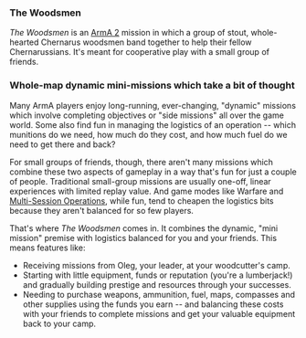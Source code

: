 ### The Woodsmen

_The Woodsmen_ is an [ArmA 2](http://en.wikipedia.org/wiki/ArmA_2) mission in which a group of stout, whole-hearted Chernarus woodsmen band together to help their fellow Chernarussians. It's meant for cooperative play with a small group of friends.

### Whole-map dynamic mini-missions which take a bit of thought

Many ArmA players enjoy long-running, ever-changing, "dynamic" missions which involve completing objectives or "side missions" all over the game world. Some also find fun in managing the logistics of an operation -- which munitions do we need, how much do they cost, and how much fuel do we need to get there and back?

For small groups of friends, though, there aren't many missions which combine these two aspects of gameplay in a way that's fun for just a couple of people. Traditional small-group missions are usually one-off, linear experiences with limited replay value. And game modes like Warfare and [Multi-Session Operations](http://www.armaholic.com/page.php?id=13336), while fun, tend to cheapen the logistics bits because they aren't balanced for so few players.

That's where _The Woodsmen_ comes in. It combines the dynamic, "mini mission" premise with logistics balanced for you and your friends. This means features like:

* Receiving missions from Oleg, your leader, at your woodcutter's camp.
* Starting with little equipment, funds or reputation (you're a lumberjack!) and gradually building prestige and resources through your successes.
* Needing to purchase weapons, ammunition, fuel, maps, compasses and other supplies using the funds you earn -- and balancing these costs with your friends to complete missions and get your valuable equipment back to your camp.

